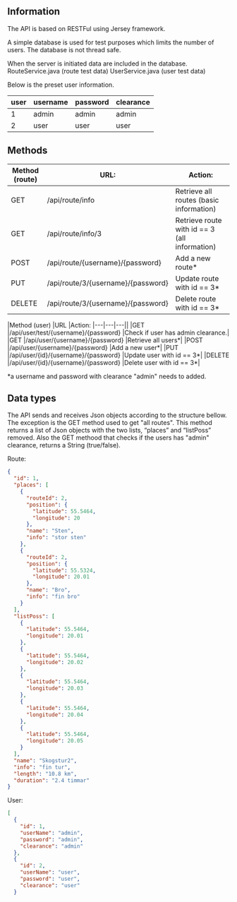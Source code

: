 ## Information
The API is based on RESTFul using Jersey framework.

A simple database is used for test purposes which limits the number of users. 
The database is not thread safe. 

When the server is initiated data are included in the database.
RouteService.java (route test data)
UserService.java (user test data)

Below is the preset user information.

|user| username  | password  | clearance  |
|---|---|---|---|
|1| admin	| admin | admin |
|2| user	| user | user |

## Methods
|Method  (route)| 	URL: 	|					Action:	|
|---|---|---|
|GET			|/api/route/info					|Retrieve all routes (basic information) |
|GET 			|/api/route/info/3 				|Retrieve route with id == 3 (all information)|
|POST			|/api/route/{username}/{password}		|Add a new route*|
|PUT 			|/api/route/3/{username}/{password}		|Update route with id == 3*|
|DELETE 			|/api/route/3/{username}/{password}		|Delete route with id == 3*|

|Method (user) 		|URL 						|Action:
|---|---|---||
|GET			|/api/user/test/{username}/{password}		|Check if user has admin clearance.|		
|GET			|/api/user/{username}/{password}			|Retrieve all users*|
|POST			|/api/user/{username}/{password}			|Add a new user*|
|PUT 			|/api/user/{id}/{username}/{password}		|Update user with id == 3*|
|DELETE 			|/api/user/{id}/{username}/{password}		|Delete user with id == 3*|

*a username and password with clearance "admin" 
needs to added.
	
## Data types
The API sends and receives Json objects according to the structure bellow.  
The exception is the GET method used to get "all routes". This method returns 
a list of Json objects with the two lists, “places” and “listPoss” removed.
Also the GET methood that checks if the users has "admin" clearance, returns 
a String (true/false).

Route:
```json
{
  "id": 1,
  "places": [
    {
      "routeId": 2,
      "position": {
        "latitude": 55.5464,
        "longitude": 20
      },
      "name": "Sten",
      "info": "stor sten"
    },
    {
      "routeId": 2,
      "position": {
        "latitude": 55.5324,
        "longitude": 20.01
      },
      "name": "Bro",
      "info": "fin bro"
    }
  ],
  "listPoss": [
    {
      "latitude": 55.5464,
      "longitude": 20.01
    },
    {
      "latitude": 55.5464,
      "longitude": 20.02
    },
    {
      "latitude": 55.5464,
      "longitude": 20.03
    },
    {
      "latitude": 55.5464,
      "longitude": 20.04
    },
    {
      "latitude": 55.5464,
      "longitude": 20.05
    }
  ],
  "name": "Skogstur2",
  "info": "fin tur",
  "length": "10.8 km",
  "duration": "2.4 timmar"
}
```
User:
```json
[
  {
    "id": 1,
    "userName": "admin",
    "password": "admin",
    "clearance": "admin"
  },
  {
    "id": 2,
    "userName": "user",
    "password": "user",
    "clearance": "user"
  }
  ```
